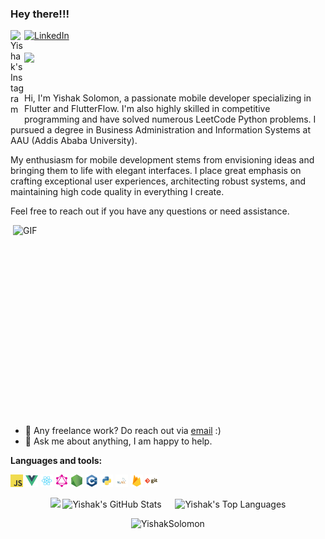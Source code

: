 ### Hey there!!!
<a href="">
  <img align="left" alt="Yishak's Instagram" width="22px" src="https://raw.githubusercontent.com/hussainweb/hussainweb/main/icons/instagram.png" />
</a>
<a href="">
 <img src="https://img.shields.io/badge/linkedin-%231E77B5.svg?&style=for-the-badge&logo=linkedin&logoColor=white" alt="LinkedIn" style="margin-bottom: 5px;"/>
</a>

![](https://visitor-badge.glitch.me/badge?page_id=Yishak123-sol.Yishak123-sol)

<br />

Hi, I'm Yishak Solomon, a passionate mobile developer specializing in Flutter and FlutterFlow. I'm also highly skilled in competitive programming and have solved numerous LeetCode Python problems. I pursued a degree in Business Administration and Information Systems at AAU (Addis Ababa University).

My enthusiasm for mobile development stems from envisioning ideas and bringing them to life with elegant interfaces. I place great emphasis on crafting exceptional user experiences, architecting robust systems, and maintaining high code quality in everything I create.

Feel free to reach out if you have any questions or need assistance.

<img align="right" alt="GIF" src="https://github.com/abhisheknaiidu/abhisheknaiidu/blob/master/code.gif?raw=true" width="500" height="320" />

- 💼 Any freelance work? Do reach out via [email](mailto:yishaksolomon34@gmail.com) :)
- 💬 Ask me about anything, I am happy to help.

**Languages and tools:**  

<code><img height="20" src="https://raw.githubusercontent.com/github/explore/80688e429a7d4ef2fca1e82350fe8e3517d3494d/topics/javascript/javascript.png"></code>
<code><img height="20" src="https://raw.githubusercontent.com/github/explore/80688e429a7d4ef2fca1e82350fe8e3517d3494d/topics/vue/vue.png"></code>
<code><img height="20" src="https://raw.githubusercontent.com/github/explore/80688e429a7d4ef2fca1e82350fe8e3517d3494d/topics/react/react.png"></code>
<code><img height="20" src="https://raw.githubusercontent.com/github/explore/5c058a388828bb5fde0bcafd4bc867b5bb3f26f3/topics/graphql/graphql.png"></code>
<code><img height="20" src="https://raw.githubusercontent.com/github/explore/80688e429a7d4ef2fca1e82350fe8e3517d3494d/topics/nodejs/nodejs.png"></code>
<code><img height="20" src="https://raw.githubusercontent.com/github/explore/80688e429a7d4ef2fca1e82350fe8e3517d3494d/topics/cpp/cpp.png"></code>
<code><img height="20" src="https://raw.githubusercontent.com/github/explore/80688e429a7d4ef2fca1e82350fe8e3517d3494d/topics/python/python.png"></code>
<code><img height="20" src="https://raw.githubusercontent.com/github/explore/80688e429a7d4ef2fca1e82350fe8e3517d3494d/topics/mysql/mysql.png"></code>
<code><img height="20" src="https://raw.githubusercontent.com/github/explore/80688e429a7d4ef2fca1e82350fe8e3517d3494d/topics/firebase/firebase.png"></code>
<code><img height="20" src="https://raw.githubusercontent.com/github/explore/80688e429a7d4ef2fca1e82350fe8e3517d3494d/topics/git/git.png"></code>

<p align = "center">
  <img src = "https://github-readme-streak-stats.herokuapp.com/?user=Yishak123-sol&theme=gotham"/>
  <a href = "https://github-readme-streak-stats.herokuapp.com/?user=Yishak123-sol&theme=gotham"></a>
  
  <img src="https://github-readme-stats.vercel.app/api?username=Yishak123-sol&include_all_commits=true&count_private=true&show_icons=true&line_height=20&title_color=7A7ADB&icon_color=2234AE&text_color=D3D3D3&bg_color=0,000000,130F40&hide_border=true" alt="Yishak's GitHub Stats">
  &emsp;
  <img src="https://github-readme-stats.vercel.app/api/top-langs?username=Yishak123-sol&show_icons=true&locale=en&layout=compact&text_color=daf7dc&bg_color=0,000000,130F40&hide_border=true" alt="Yishak's Top Languages"/>
</p>

<p align="center"> 
  <img src="https://komarev.com/ghpvc/?username=Yishak123-sol&label=Profile%20views&color=0e75b6&style=flat" alt="YishakSolomon"/>
</p>
